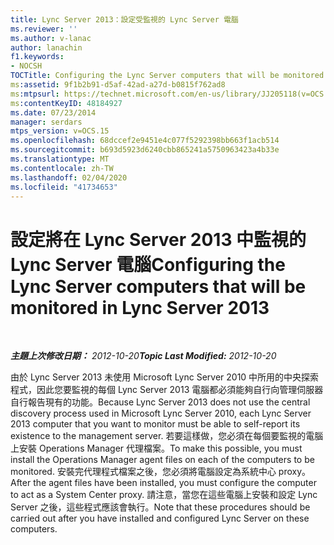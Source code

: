 ```yaml
---
title: Lync Server 2013：設定受監視的 Lync Server 電腦
ms.reviewer: ''
ms.author: v-lanac
author: lanachin
f1.keywords:
- NOCSH
TOCTitle: Configuring the Lync Server computers that will be monitored
ms:assetid: 9f1b2b91-d5af-42ad-a27d-b0815f762ad8
ms:mtpsurl: https://technet.microsoft.com/en-us/library/JJ205118(v=OCS.15)
ms:contentKeyID: 48184927
ms.date: 07/23/2014
manager: serdars
mtps_version: v=OCS.15
ms.openlocfilehash: 68dccef2e9451e4c077f5292398bb663f1acb514
ms.sourcegitcommit: b693d5923d6240cbb865241a5750963423a4b33e
ms.translationtype: MT
ms.contentlocale: zh-TW
ms.lasthandoff: 02/04/2020
ms.locfileid: "41734653"
---
```

<div data-xmlns="http://www.w3.org/1999/xhtml">

<div class="topic" data-xmlns="http://www.w3.org/1999/xhtml" data-msxsl="urn:schemas-microsoft-com:xslt" data-cs="http://msdn.microsoft.com/en-us/">

<div data-asp="http://msdn2.microsoft.com/asp">

# <a name="configuring-the-lync-server-computers-that-will-be-monitored-in-lync-server-2013"></a><span data-ttu-id="aff0a-102">設定將在 Lync Server 2013 中監視的 Lync Server 電腦</span><span class="sxs-lookup"><span data-stu-id="aff0a-102">Configuring the Lync Server computers that will be monitored in Lync Server 2013</span></span>

</div>

<div id="mainSection">

<div id="mainBody">

<span> </span>

<span data-ttu-id="aff0a-103">_**主題上次修改日期：** 2012-10-20_</span><span class="sxs-lookup"><span data-stu-id="aff0a-103">_**Topic Last Modified:** 2012-10-20_</span></span>

<span data-ttu-id="aff0a-104">由於 Lync Server 2013 未使用 Microsoft Lync Server 2010 中所用的中央探索程式，因此您要監視的每個 Lync Server 2013 電腦都必須能夠自行向管理伺服器自行報告現有的功能。</span><span class="sxs-lookup"><span data-stu-id="aff0a-104">Because Lync Server 2013 does not use the central discovery process used in Microsoft Lync Server 2010, each Lync Server 2013 computer that you want to monitor must be able to self-report its existence to the management server.</span></span> <span data-ttu-id="aff0a-105">若要這樣做，您必須在每個要監視的電腦上安裝 Operations Manager 代理檔案。</span><span class="sxs-lookup"><span data-stu-id="aff0a-105">To make this possible, you must install the Operations Manager agent files on each of the computers to be monitored.</span></span> <span data-ttu-id="aff0a-106">安裝完代理程式檔案之後，您必須將電腦設定為系統中心 proxy。</span><span class="sxs-lookup"><span data-stu-id="aff0a-106">After the agent files have been installed, you must configure the computer to act as a System Center proxy.</span></span> <span data-ttu-id="aff0a-107">請注意，當您在這些電腦上安裝和設定 Lync Server 之後，這些程式應該會執行。</span><span class="sxs-lookup"><span data-stu-id="aff0a-107">Note that these procedures should be carried out after you have installed and configured Lync Server on these computers.</span></span>

</div>

<span> </span>

</div>

</div>

</div>

